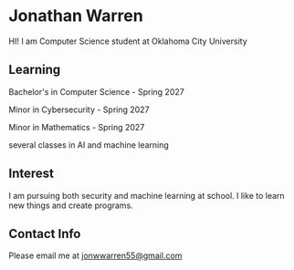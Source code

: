# Jonathan Warren
HI! I am Computer Science student at Oklahoma City University

## Learning
Bachelor's in Computer Science - Spring 2027

Minor in Cybersecurity - Spring 2027

Minor in Mathematics - Spring 2027

several classes in AI and machine learning

## Interest
I am pursuing both security and machine learning at school. I like to learn new things and create programs.

## Contact Info
Please email me at jonwwarren55@gmail.com
